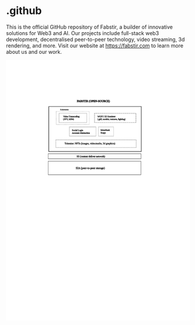 # .github

This is the official GitHub repository of Fabstir, a builder of innovative solutions for Web3 and AI. Our projects include full-stack web3 development, decentralised peer-to-peer technology, video streaming, 3d rendering, and more. Visit our website at https://fabstir.com to learn more about us and our work.

<img src="https://github.com/Fabstir/.github/blob/main/Fabstir_github.svg" width="920" width="720" alt="Fabstir overview">
